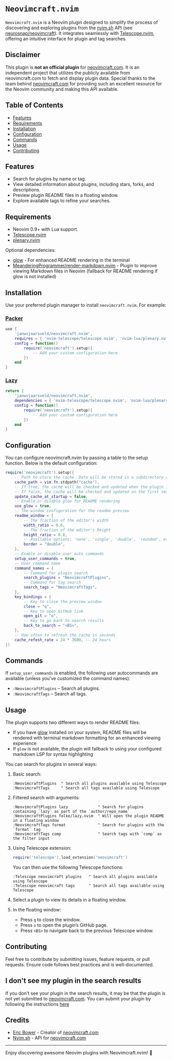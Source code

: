 # `Neovimcraft.nvim`

`Neovimcraft.nvim` is a Neovim plugin designed to simplify the process of
discovering and exploring plugins from the [nvim.sh](https://nvim.sh) API
(see [neurosnap/neovimcraft](https://github.com/neurosnap/neovimcraft)). It integrates
seamlessly with [Telescope.nvim](https://github.com/nvim-telescope/telescope.nvim),
offering an intuitive interface for plugin and tag searches.

## Disclaimer

This plugin is **not an official plugin** for [neovimcraft.com](https://neovimcraft.com).
It is an independent project that utilizes the publicly available from neovimcraft.com
to fetch and display plugin data.
Special thanks to the team behind [neovimcraft.com](https://neovimcraft.com)
for providing such an excellent resource for the Neovim community and making
this API available.

## Table of Contents

<!--toc:start-->

- [Features](#features)
- [Requirements](#requirements)
- [Installation](#installation)
- [Configuration](#configuration)
- [Commands](#commands)
- [Usage](#usage)
- [Contributing](#contributing)
<!--toc:end-->

## Features

- Search for plugins by name or tag.
- View detailed information about plugins, including stars, forks, and descriptions.
- Preview plugin README files in a floating window.
- Explore available tags to refine your searches.

## Requirements

- Neovim 0.9+ with Lua support.
- [Telescope.nvim](https://github.com/nvim-telescope/telescope.nvim)
- [plenary.nvim](https://github.com/nvim-lua/plenary.nvim)

Optional dependencies:

- [glow](https://github.com/charmbracelet/glow) - For enhanced README rendering in the terminal
- [MeanderingProgrammer/render-markdown.nvim](https://github.com/MeanderingProgrammer/render-markdown.nvim) - Plugin to improve viewing Markdown files in Neovim (fallback for README rendering if glow is not installed)

## Installation

Use your preferred plugin manager to install `neovimcraft.nvim`. For example:

### [Packer](https://github.com/wbthomason/packer.nvim)

```lua
use {
    'janwvjaarsveld/neovimcraft.nvim',
    requires = { 'nvim-telescope/telescope.nvim', 'nvim-lua/plenary.nvim' },
    config = function()
        require('neovimcraft').setup({
            -- Add your custom configuration here
        })
    end
}
```

### [Lazy](https://github.com/folke/lazy.nvim)

```lua
return {
    'janwvjaarsveld/neovimcraft.nvim',
    dependencies = { 'nvim-telescope/telescope.nvim', 'nvim-lua/plenary.nvim' },
    config = function()
        require('neovimcraft').setup({
            -- Add your custom configuration here
        })
    end
}
```

## Configuration

You can configure neovimcraft.nvim by passing a table to the setup function.
Below is the default configuration:

```lua
require('neovimcraft').setup({
    -- Path to store the cache. Data will be stored in a subdirectory called 'neovimcraft'
    cache_path = vim.fn.stdpath("cache"),
    -- If true, the cache will be checked and updated when the plugin is loaded
    -- If false, the cache will be checked and updated on the first search
    update_cache_at_startup = false,
    -- Enable or disable glow for README rendering
    use_glow = true,
    -- The window configuration for the readme preview
    readme_window = {
        -- The fraction of the editor's width
        width_ratio = 0.6,
        -- The fraction of the editor's height
        height_ratio = 0.8,
        -- Available options: 'none', 'single', 'double', 'rounded', etc.
        border = "double",
    },
    -- Enable or disable user auto commands
    setup_user_commands = true,
    -- User command name
    command_names = {
        -- Command for plugin search
        search_plugins = "NeovimcraftPlugins",
        -- Command for tag search
        search_tags = "NeovimcraftTags",
    },
    key_bindings = {
        -- Key to close the preview window
        close = "q",
        -- Key to open GitHub link
        open_git = "o",
        -- Key to go back to search results
        back_to_search = "<BS>",
    },
    -- How often to refresh the cache in seconds
    cache_refesh_rate = 24 * 3600, -- 24 hours
})
```

## Commands

If `setup_user_commands` is enabled, the following user autocommands are available
(unless you've customized the command names):

- `:NeovimcraftPlugins` – Search all plugins.
- `:NeovimcraftTags` – Search all tags.

## Usage

The plugin supports two different ways to render README files:

- If you have [glow](https://github.com/charmbracelet/glow) installed on your
  system, README files will be rendered with terminal markdown formatting for an
  enhanced viewing experience
- If `glow` is not available, the plugin will fallback to using your configured
  markdown LSP for syntax highlighting

You can search for plugins in several ways:

1. Basic search:

   ```vim
   :NeovimcraftPlugins  " Search all plugins available using Telescope
   :NeovimcraftTags     " Search all tags available using Telescope
   ```

2. Filtered search with arguments:

   ```vim
   :NeovimcraftPlugins lazy             " Search for plugins containing `lazy` as part of the `author/repo_name`
   :NeovimcraftPlugins folke/lazy.nvim  " Will open the plugin README in a floating window
   :NeovimcraftTags format              " Search for plugins with the `format` tag
   :NeovimcraftTags comp                " Search tags with `comp` as the filter input
   ```

3. Using Telescope extension:

   ```lua
   require('telescope').load_extension('neovimcraft')
   ```

   You can then use the following Telescope functions:

   ```vim
   :Telescope neovimcraft plugins   " Search all plugins available using Telescope
   :Telescope neovimcraft tags      " Search all tags available using Telescope
   ```

4. Select a plugin to view its details in a floating window.
5. In the floating window:

   - Press `q` to close the window.
   - Press `o` to open the plugin’s GitHub page.
   - Press `<BS>` to navigate back to the previous Telescope window.

## Contributing

Feel free to contribute by submitting issues, feature requests, or pull
requests. Ensure code follows best practices and is well-documented.

## I don't see my plugin in the search results

If you don't see your plugin in the search results, it may be that the plugin
is not yet submitted to [neovimcraft.com](https://neovimcraft.com). You can
submit your plugin by following the instructions [here](https://github.com/neurosnap/neovimcraft?tab=readme-ov-file#want-to-submit-a-plugin)

## Credits

- [Eric Bower](https://bower.sh) - Creator of [neovimcraft.com](https://neovimcraft.com)
- [Nvim.sh](https://github.com/neurosnap/nvim.sh) - API for [neovimcraft.com](https://neovimcraft.com)

---

Enjoy discovering awesome Neovim plugins with Neovimcraft.nvim! 🚀
